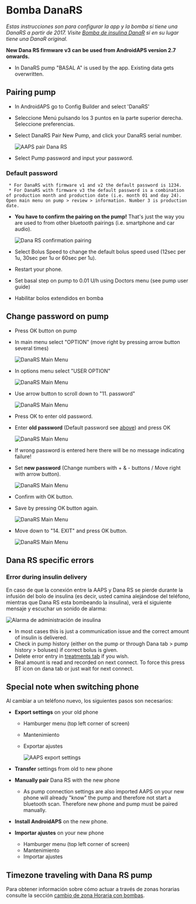 # Bomba DanaRS

*Estas instrucciones son para configurar la app y la bomba si tiene una DanaRS a partir de 2017. Visite [Bomba de insulina DanaR](./DanaR-Insulin-Pump) si en su lugar tiene una DanaR original.*

**New Dana RS firmware v3 can be used from AndroidAPS version 2.7 onwards.**

* In DanaRS pump "BASAL A" is used by the app. Existing data gets overwritten.

## Pairing pump

* In AndroidAPS go to Config Builder and select 'DanaRS'

* Seleccione Menú pulsando los 3 puntos en la parte superior derecha. Seleccione preferencias.

* Select DanaRS Pair New Pump, and click your DanaRS serial number.
  
  ![AAPS pair Dana RS](../images/AAPS_DanaRSPairing.png)

* Select Pump password and input your password.

### Default password

     * For DanaRS with firmware v1 and v2 the default password is 1234.
     * For DanaRS with firmware v3 the default password is a combination of production month and production date (i.e. month 01 and day 24). Open main menu on pump > review > information. Number 3 is production date.
    

* **You have to confirm the pairing on the pump!** That's just the way you are used to from other bluetooth pairings (i.e. smartphone and car audio).
  
  ![Dana RS confirmation pairing](../images/DanaRS_Pairing.png)

* Select Bolus Speed to change the default bolus speed used (12sec per 1u, 30sec per 1u or 60sec per 1u).

* Restart your phone.

* Set basal step on pump to 0.01 U/h using Doctors menu (see pump user guide)

* Habilitar bolos extendidos en bomba

## Change password on pump

* Press OK button on pump
* In main menu select "OPTION" (move right by pressing arrow button several times)
  
  ![DanaRS Main Menu](../images/DanaRSPW_01_MainMenu.png)

* In options menu select "USER OPTION"
  
  ![DanaRS Main Menu](../images/DanaRSPW_02_OptionMenu.png)

* Use arrow button to scroll down to "11. password"
  
  ![DanaRS Main Menu](../images/DanaRSPW_03_11PW.png)

* Press OK to enter old password.

* Enter **old password** (Default password see [above](#default-password)) and press OK
  
  ![DanaRS Main Menu](../images/DanaRSPW_04_11PWenter.png)

* If wrong password is entered here there will be no message indicating failure!

* Set **new password** (Change numbers with + & - buttons / Move right with arrow button).
  
  ![DanaRS Main Menu](../images/DanaRSPW_05_PWnew.png)

* Confirm with OK button.

* Save by pressing OK button again.
  
  ![DanaRS Main Menu](../images/DanaRSPW_06_PWnewSave.png)

* Move down to "14. EXIT" and press OK button.
  
  ![DanaRS Main Menu](../images/DanaRSPW_07_Exit.png)

## Dana RS specific errors

### Error during insulin delivery

En caso de que la conexión entre la AAPS y Dana RS se pierde durante la infusión del bolo de insulina (es decir, usted camina alejándose del teléfono, mientras que Dana RS esta bombeando la insulina), verá el siguiente mensaje y escuchar un sonido de alarma:

![Alarma de administración de insulina](../images/DanaRS_Error_bolus.png)

* In most cases this is just a communication issue and the correct amount of insulin is delivered.
* Check in pump history (either on the pump or through Dana tab > pump history > boluses) if correct bolus is given.
* Delete error entry in [treatments tab](../Getting-Started/Screenshots#carb-correction) if you wish.
* Real amount is read and recorded on next connect. To force this press BT icon on dana tab or just wait for next connect.

## Special note when switching phone

Al cambiar a un teléfono nuevo, los siguientes pasos son necesarios:

* **Export settings** on your old phone
  
  * Hamburger menu (top left corner of screen)
  * Mantenimiento
  * Exportar ajustes
    
    ![AAPS export settings](../images/AAPS_ExportSettings.png)

* **Transfer** settings from old to new phone

* **Manually pair** Dana RS with the new phone 
  * As pump connection settings are also imported AAPS on your new phone will already "know" the pump and therefore not start a bluetooth scan. Therefore new phone and pump must be paired manually.
* **Install AndroidAPS** on the new phone.
* **Importar ajustes** on your new phone 
  * Hamburger menu (top left corner of screen)
  * Mantenimiento
  * Importar ajustes

## Timezone traveling with Dana RS pump

Para obtener información sobre cómo actuar a través de zonas horarias consulte la sección [cambio de zona Horaria con bombas](../Usage/Timezone-traveling#danarv2-danars).